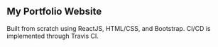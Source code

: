 ## My Portfolio Website

Built from scratch using ReactJS, HTML/CSS, and Bootstrap. CI/CD is implemented through Travis CI.
